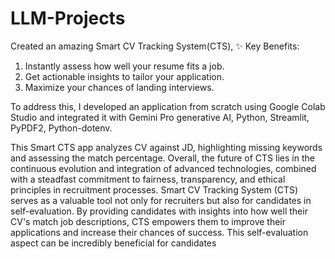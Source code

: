 # LLM-Projects
Created an amazing Smart CV Tracking System(CTS),
✨ Key Benefits:
1. Instantly assess how well your resume fits a job.
2. Get actionable insights to tailor your application.
3. Maximize your chances of landing interviews.

To address this, I developed an application from scratch using Google Colab Studio and integrated it with Gemini Pro generative AI, Python, Streamlit, PyPDF2, Python-dotenv.

This Smart CTS app analyzes CV against JD, highlighting missing keywords and assessing the match percentage.
Overall, the future of CTS lies in the continuous evolution and integration of advanced technologies, combined with a steadfast commitment to fairness, transparency, and ethical principles in recruitment processes.
Smart CV Tracking System (CTS) serves as a valuable tool not only for recruiters but also for candidates in self-evaluation. By providing candidates with insights into how well their CV's match job descriptions, CTS empowers them to improve their applications and increase their chances of success. This self-evaluation aspect can be incredibly beneficial for candidates
